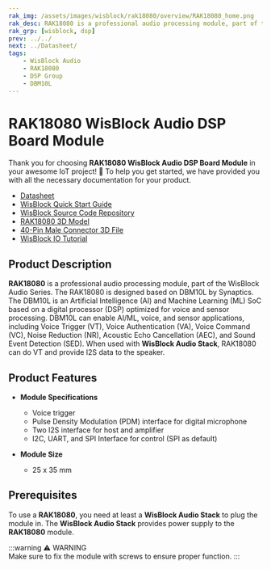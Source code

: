 ```yaml
---
rak_img: /assets/images/wisblock/rak18080/overview/RAK18080_home.png
rak_desc: RAK18080 is a professional audio processing module, part of the WisBlock Audio Series. The RAK18080 is designed based on DBM10L by Synaptics, which can enable AI/ML, voice, and sensor applications.
rak_grp: [wisblock, dsp]
prev: ../../
next: ../Datasheet/
tags:
    - WisBlock Audio
    - RAK18080
    - DSP Group
    - DBM10L
---
```


# RAK18080 WisBlock Audio DSP Board Module

Thank you for choosing **RAK18080 WisBlock Audio DSP Board Module** in your awesome IoT project! 🎉 To help you get started, we have provided you with all the necessary documentation for your product.

* [Datasheet](../Datasheet/)
* <a href="../../Quickstart/" target="_blank">WisBlock Quick Start Guide</a>
* [WisBlock Source Code Repository](https://github.com/RAKWireless/WisBlock/)
* [RAK18080 3D Model](https://downloads.rakwireless.com/3D_File/WisBlock/3D_RAK18080.stp)
* [40-Pin Male Connector 3D File](https://downloads.rakwireless.com/3D_File/Accessory/WisConnector/M40S1003K6M.stp)
* [WisBlock IO Tutorial](/Knowledge-Hub/Learn/WisBlock-IO-Tutorial/)


## Product Description


**RAK18080** is a professional audio processing module, part of the WisBlock Audio Series. The RAK18080 is designed based on DBM10L by Synaptics. The DBM10L is an Artificial Intelligence (AI) and Machine Learning (ML) SoC based on a digital processor (DSP) optimized for voice and sensor processing. DBM10L can enable AI/ML, voice, and sensor applications, including Voice Trigger (VT), Voice Authentication (VA), Voice Command (VC), Noise Reduction (NR), Acoustic Echo Cancellation (AEC), and Sound Event Detection (SED). When used with **WisBlock Audio Stack**, RAK18080 can do VT and provide I2S data to the speaker.


## Product Features

* **Module Specifications**
  - Voice trigger
  - Pulse Density Modulation (PDM) interface for digital microphone
  - Two I2S interface for host and amplifier
  - I2C, UART, and SPI Interface for control (SPI as default)
  
* **Module Size**
    * 25 x 35&nbsp;mm


## Prerequisites

To use a **RAK18080**, you need at least a **WisBlock Audio Stack** to plug the module in. The **WisBlock Audio Stack** provides power supply to the **RAK18080** module. 

:::warning ⚠️ WARNING    
Make sure to fix the module with screws to ensure proper function.
:::
